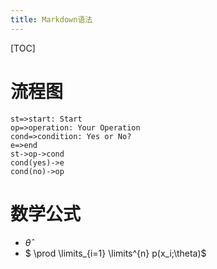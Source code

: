 ```yaml
---
title: Markdown语法
---
```


[TOC]

# 流程图

``` flow
st=>start: Start
op=>operation: Your Operation
cond=>condition: Yes or No?
e=>end
st->op->cond
cond(yes)->e
cond(no)->op
```

# 数学公式

- $\hat{\theta}$
- $ \prod \limits_{i=1} \limits^{n} p(x_i;\theta)$

